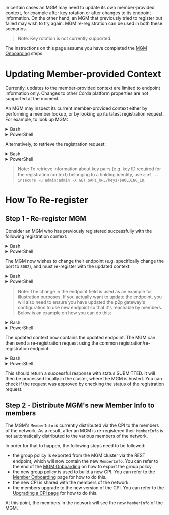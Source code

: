 In certain cases an MGM may need to update its own member-provided context, for example after key rotation or after changes to its endpoint information. On the other hand, an MGM that previously tried to register but failed may wish to try again. MGM re-registration can be used in both these scenarios.

> Note: Key rotation is not currently supported.

The instructions on this page assume you have completed the [MGM Onboarding](https://github.com/corda/corda-runtime-os/wiki/MGM-Onboarding) steps.

# Updating Member-provided Context

Currently, updates to the member-provided context are limited to endpoint information only. Changes to other Corda platform properties are not supported at the moment.

An MGM may inspect its current member-provided context either by performing a member lookup, or by looking up its latest registration request.
For example, to look up MGM:
<details>
<summary>Bash</summary>

```bash
curl --insecure -u admin:admin -X GET $API_URL/members/$HOLDING_ID?O=MGM
```
</details>
<details>
<summary>PowerShell</summary>

```PowerShell
Invoke-RestMethod -SkipCertificateCheck  -Headers @{Authorization=("Basic {0}" -f $AUTH_INFO)} -Uri "$API_URL/members/$HOLDING_ID?O=MGM" | ConvertTo-Json -Depth 4
```
</details>  

Alternatively, to retrieve the registration request:
<details>
<summary>Bash</summary>

```bash
export REGISTRATION_ID=<registration ID>
curl --insecure -u admin:admin -X GET $API_URL/membership/$HOLDING_ID/$REGISTRATION_ID
```
</details>
<details>
<summary>PowerShell</summary>

```PowerShell
$REGISTRATION_ID = <registration ID>
Invoke-RestMethod -SkipCertificateCheck  -Headers @{Authorization=("Basic {0}" -f $AUTH_INFO)} -Uri "$API_URL/membership/$HOLDING_ID/$REGISTRATION_ID"
```
</details>

> Note: To retrieve information about key pairs (e.g. key ID required for the registration context) belonging to a holding identity, use `curl --insecure -u admin:admin -X GET $API_URL/keys/$HOLDING_ID`.

# How To Re-register

## Step 1 - Re-register MGM

Consider an MGM who has previously registered successfully with the following registration context:
<details>
<summary>Bash</summary>

```bash
export REGISTRATION_CONTEXT='{
  "corda.session.keys.0.id": "'$SESSION_KEY_ID'",
  "corda.ecdh.key.id": "'$ECDH_KEY_ID'",
  "corda.group.protocol.registration": "net.corda.membership.impl.registration.dynamic.member.DynamicMemberRegistrationService",
  "corda.group.protocol.synchronisation": "net.corda.membership.impl.synchronisation.MemberSynchronisationServiceImpl",
  "corda.group.protocol.p2p.mode": "Authenticated_Encryption",
  "corda.group.key.session.policy": "Combined",
  "corda.group.pki.session": "NoPKI",
  "corda.group.pki.tls": "Standard",
  "corda.group.tls.type": "OneWay",
  "corda.group.tls.version": "1.3",
  "corda.endpoints.0.connectionURL": "https://'$P2P_GATEWAY_HOST':'$P2P_GATEWAY_PORT'",
  "corda.endpoints.0.protocolVersion": "1",
  "corda.group.trustroot.tls.0" : "'$TLS_CA_CERT'"
}'
```
</details>
<details>
<summary>PowerShell</summary>

```PowerShell
$REGISTRATION_CONTEXT = @{
  'corda.session.keys.0.id': $SESSION_KEY_ID,
  'corda.ecdh.key.id': $ECDH_KEY_ID,
  'corda.group.protocol.registration': "net.corda.membership.impl.registration.dynamic.member.DynamicMemberRegistrationService",
  'corda.group.protocol.synchronisation': "net.corda.membership.impl.synchronisation.MemberSynchronisationServiceImpl",
  'corda.group.protocol.p2p.mode': "Authenticated_Encryption",
  'corda.group.key.session.policy': "Combined",
  'corda.group.pki.session': "NoPKI",
  'corda.group.pki.tls': "Standard",
  'corda.group.tls.type': "OneWay",
  'corda.group.tls.version': "1.3",
  'corda.endpoints.0.connectionURL': "https://$P2P_GATEWAY_HOST:$P2P_GATEWAY_PORT",
  'corda.endpoints.0.protocolVersion': "1",
  'corda.group.trustroot.tls.0' : $TLS_CA_CERT
}
```
</details>

The MGM now wishes to change their endpoint (e.g. specifically change the port to `8082`), and must re-register with the updated context:
<details>
<summary>Bash</summary>

```bash
export REGISTRATION_CONTEXT='{
  "corda.session.keys.0.id": "'$SESSION_KEY_ID'",
  "corda.ecdh.key.id": "'$ECDH_KEY_ID'",
  "corda.group.protocol.registration": "net.corda.membership.impl.registration.dynamic.member.DynamicMemberRegistrationService",
  "corda.group.protocol.synchronisation": "net.corda.membership.impl.synchronisation.MemberSynchronisationServiceImpl",
  "corda.group.protocol.p2p.mode": "Authenticated_Encryption",
  "corda.group.key.session.policy": "Combined",
  "corda.group.pki.session": "NoPKI",
  "corda.group.pki.tls": "Standard",
  "corda.group.tls.type": "OneWay",
  "corda.group.tls.version": "1.3",
  "corda.endpoints.0.connectionURL": "https://'$P2P_GATEWAY_HOST':8082",
  "corda.endpoints.0.protocolVersion": "1",
  "corda.group.trustroot.tls.0" : "'$TLS_CA_CERT'"
}'
```
</details>
<details>
<summary>PowerShell</summary>

```PowerShell
$REGISTRATION_CONTEXT = @{
  'corda.session.keys.0.id': $SESSION_KEY_ID,
  'corda.ecdh.key.id': $ECDH_KEY_ID,
  'corda.group.protocol.registration': "net.corda.membership.impl.registration.dynamic.member.DynamicMemberRegistrationService",
  'corda.group.protocol.synchronisation': "net.corda.membership.impl.synchronisation.MemberSynchronisationServiceImpl",
  'corda.group.protocol.p2p.mode': "Authenticated_Encryption",
  'corda.group.key.session.policy': "Combined",
  'corda.group.pki.session': "NoPKI",
  'corda.group.pki.tls': "Standard",
  'corda.group.tls.type': "OneWay",
  'corda.group.tls.version': "1.3",
  'corda.endpoints.0.connectionURL': "https://$P2P_GATEWAY_HOST:8082",
  'corda.endpoints.0.protocolVersion': "1",
  'corda.group.trustroot.tls.0' : $TLS_CA_CERT
}
```
</details>

> Note: The change in the endpoint field is used as an example for illustration purposes. If you actually want to update the endpoint, you will also need to ensure you have updated the p2p gateway's configuration to use new endpoint so that it's reachable by members. Below is an example on how you can do this:

<details>
<summary>Bash</summary>

```bash
export NEW_CONFIG='{
  "config": { "serversConfiguration":[{"hostAddress":"'$P2P_GATEWAY_HOST'","hostPort":8082,"urlPath":"/"}]},
  "schemaVersion": {
    "major": 1,
    "minor": 0
  },
  "section": "corda.p2p.gateway",
  "version": "'$LATEST_VERSION'"
}'
curl --insecure -u admin:admin -d "$NEW_CONFIG" -X 'PUT' $API_URL/config
```

</details>

<details>
<summary>PowerShell</summary>

```PowerShell
$CONFIG_VERSION = (Invoke-RestMethod -SkipCertificateCheck  -Headers @{Authorization=("Basic {0}" -f $AUTH_INFO)} -Uri "$API_URL/config/corda.p2p.gateway").version
Invoke-RestMethod -SkipCertificateCheck  -Headers @{Authorization=("Basic {0}" -f $AUTH_INFO)} -Method Put -Uri "$API_URL/config" -Body (ConvertTo-Json -Depth 4 @{
    section = "corda.p2p.gateway"
    version = $LATEST_VERSION
    config = @{
        serversConfiguration = @(@{
            hostAddress = $P2P_GATEWAY_HOST
            hostPort = 8082
            urlPath = "/"
        })
    }
    schemaVersion = @{
        major = 1
        minor = 0
    }
})

```
</details>

The updated context now contains the updated endpoint. The MGM can then send a re-registration request using the common registration/re-registration endpoint:
<details>
<summary>Bash</summary>

```bash
export REGISTRATION_REQUEST='{"memberRegistrationRequest":{"context": '$REGISTRATION_CONTEXT'}}'
curl --insecure -u admin:admin -d "$REGISTRATION_REQUEST" $API_URL/membership/$HOLDING_ID
```
</details>
<details>
<summary>PowerShell</summary>

```PowerShell
$RESGISTER_RESPONSE = Invoke-RestMethod -SkipCertificateCheck  -Headers @{Authorization=("Basic {0}" -f $AUTH_INFO)} -Method Post -Uri "$API_URL/membership/$HOLDING_ID" -Body (ConvertTo-Json -Depth 4 @{
    memberRegistrationRequest = @{
        context = $REGISTRATION_CONTEXT
    }
})
$RESGISTER_RESPONSE.registrationStatus
```
</details>

This should return a successful response with status SUBMITTED. It will then be processed locally in the cluster, where the MGM is hosted. You can check if the request was approved by checking the status of the registration request.

## Step 2 - Distribute MGM's new Member Info to members

The MGM's `MemberInfo` is currently distributed via the CPI to the members of the network. 
As a result, after an MGM is re-registered their `MemberInfo` is not automatically distributed to the various members of the network.

In order for that to happen, the following steps need to be followed:
* the group policy is exported from the MGM cluster via the REST endpoint, which will now contain the new `MemberInfo`. You can refer to the end of the [MGM Onboarding](https://github.com/corda/corda-runtime-os/wiki/Member-Onboarding-(Dynamic-Networks)) on how to export the group policy.
* the new group policy is used to build a new CPI. You can refer to the [Member Onboarding]() page for how to do this.
* the new CPI is shared with the members of the network.
* the members upgrade to the new version of the CPI. You can refer to the [Upgrading a CPI page](https://docs.r3.com/en/platform/corda/5.1/deploying-operating/vnodes/upgrade-cpi.html) for how to do this.

At this point, the members in the network will see the new `MemberInfo` of the MGM.